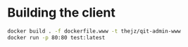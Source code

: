 # Building the client

```bash
docker build . -f dockerfile.www -t thejz/qit-admin-www
docker run -p 80:80 test:latest
```
